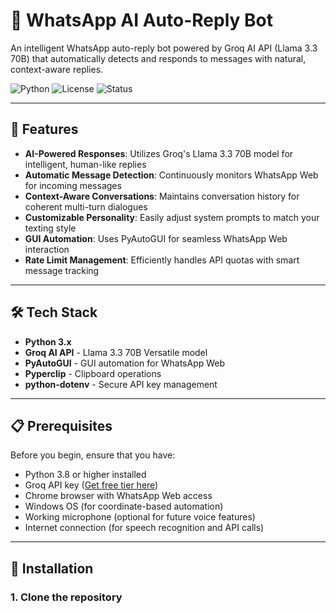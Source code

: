 # 🤖 WhatsApp AI Auto-Reply Bot

An intelligent WhatsApp auto-reply bot powered by Groq AI API (Llama 3.3 70B) that automatically detects and responds to messages with natural, context-aware replies.

![Python](https://img.shields.io/badge/python-3.8+-blue.svg)
![License](https://img.shields.io/badge/license-MIT-green.svg)
![Status](https://img.shields.io/badge/status-active-success.svg)

---

## 🌟 Features

- **AI-Powered Responses**: Utilizes Groq's Llama 3.3 70B model for intelligent, human-like replies
- **Automatic Message Detection**: Continuously monitors WhatsApp Web for incoming messages
- **Context-Aware Conversations**: Maintains conversation history for coherent multi-turn dialogues
- **Customizable Personality**: Easily adjust system prompts to match your texting style
- **GUI Automation**: Uses PyAutoGUI for seamless WhatsApp Web interaction
- **Rate Limit Management**: Efficiently handles API quotas with smart message tracking

---

## 🛠️ Tech Stack

- **Python 3.x**
- **Groq AI API** - Llama 3.3 70B Versatile model
- **PyAutoGUI** - GUI automation for WhatsApp Web
- **Pyperclip** - Clipboard operations
- **python-dotenv** - Secure API key management

---

## 📋 Prerequisites

Before you begin, ensure that you have:

- Python 3.8 or higher installed
- Groq API key ([Get free tier here](https://console.groq.com))
- Chrome browser with WhatsApp Web access
- Windows OS (for coordinate-based automation)
- Working microphone (optional for future voice features)
- Internet connection (for speech recognition and API calls)

---

## 🚀 Installation

### 1. Clone the repository




